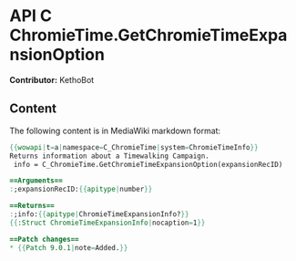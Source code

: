 # API C ChromieTime.GetChromieTimeExpansionOption

**Contributor:** KethoBot

## Content

The following content is in MediaWiki markdown format:

```mediawiki
{{wowapi|t=a|namespace=C_ChromieTime|system=ChromieTimeInfo}}
Returns information about a Timewalking Campaign.
 info = C_ChromieTime.GetChromieTimeExpansionOption(expansionRecID)

==Arguments==
:;expansionRecID:{{apitype|number}}

==Returns==
:;info:{{apitype|ChromieTimeExpansionInfo?}}
{{:Struct ChromieTimeExpansionInfo|nocaption=1}}

==Patch changes==
* {{Patch 9.0.1|note=Added.}}
```